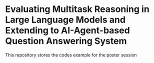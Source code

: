 # Evaluating Multitask Reasoning in Large Language Models and Extending to AI-Agent-based Question Answering System
This repository stores the codes example for the poster session
